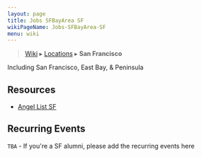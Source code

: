 ```yaml
---
layout: page
title: Jobs SFBayArea SF
wikiPageName: Jobs-SFBayArea-SF
menu: wiki
---
```


> [Wiki](Home) ▸ [Locations](Jobs-Locations) ▸ **San Francisco**

Including San Francisco, East Bay, & Peninsula

## Resources

* [Angel List SF](https://angel.co/san-francisco/jobs)

## Recurring Events

`TBA` - If you're a SF alumni, please add the recurring events here
